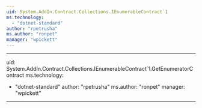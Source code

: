 ```yaml
---
uid: System.AddIn.Contract.Collections.IEnumerableContract`1
ms.technology: 
  - "dotnet-standard"
author: "rpetrusha"
ms.author: "ronpet"
manager: "wpickett"
---
```


---
uid: System.AddIn.Contract.Collections.IEnumerableContract`1.GetEnumeratorContract
ms.technology: 
  - "dotnet-standard"
author: "rpetrusha"
ms.author: "ronpet"
manager: "wpickett"
---
